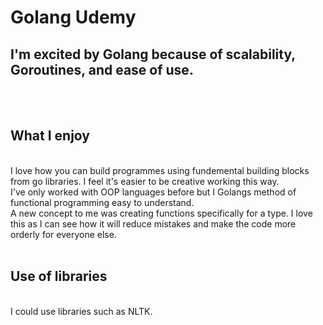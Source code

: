 <h1>Golang Udemy</h1>
<h2>I'm excited by Golang because of scalability, Goroutines, and ease of use.</h2>
<br/>
<br/>
<h2>What I enjoy</h2>
<br/>
I love how you can build programmes using fundemental building blocks from go libraries. I feel it's easier to be creative working this way.<br/>
I've only worked with OOP languages before but I Golangs method of functional programming easy to understand.<br/>
A new concept to me was creating functions specifically for a type. I love this as I can see how it will reduce mistakes and make the code more orderly for everyone else.
<br/>
<br/>
<h2>Use of libraries</h2>
<br/>
I could use libraries such as NLTK.
